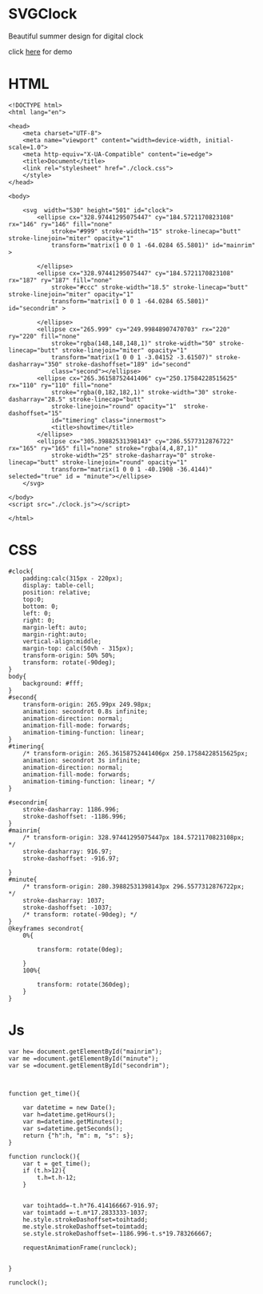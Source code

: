 # SVGClock
Beautiful summer design for digital clock


click [here](https://sammacorpy.github.io/SVGClock/clock.html) for demo
# HTML

    <!DOCTYPE html>
    <html lang="en">

    <head>
        <meta charset="UTF-8">
        <meta name="viewport" content="width=device-width, initial-scale=1.0">
        <meta http-equiv="X-UA-Compatible" content="ie=edge">
        <title>Document</title>
        <link rel="stylesheet" href="./clock.css">
        </style>
    </head>

    <body>

        <svg  width="530" height="501" id="clock">
            <ellipse cx="328.97441295075447" cy="184.5721170823108" rx="146" ry="146" fill="none"
                stroke="#999" stroke-width="15" stroke-linecap="butt" stroke-linejoin="miter" opacity="1"
                transform="matrix(1 0 0 1 -64.0284 65.5801)" id="mainrim" >

            </ellipse>
            <ellipse cx="328.97441295075447" cy="184.5721170823108" rx="187" ry="187" fill="none"
                stroke="#ccc" stroke-width="18.5" stroke-linecap="butt" stroke-linejoin="miter" opacity="1"
                transform="matrix(1 0 0 1 -64.0284 65.5801)" id="secondrim" >

            </ellipse>
            <ellipse cx="265.999" cy="249.99848907470703" rx="220" ry="220" fill="none"
                stroke="rgba(148,148,148,1)" stroke-width="50" stroke-linecap="butt" stroke-linejoin="miter" opacity="1"
                transform="matrix(1 0 0 1 -3.04152 -3.61507)" stroke-dasharray="350" stroke-dashoffset="189" id="second"
                class="second"></ellipse>
            <ellipse cx="265.36158752441406" cy="250.17584228515625" rx="110" ry="110" fill="none"
                stroke="rgba(0,182,182,1)" stroke-width="30" stroke-dasharray="28.5" stroke-linecap="butt"
                stroke-linejoin="round" opacity="1"  stroke-dashoffset="15"
                id="timering" class="innermost">
                <title>showtime</title>
            </ellipse>
            <ellipse cx="305.39882531398143" cy="286.5577312876722" rx="165" ry="165" fill="none" stroke="rgba(4,4,87,1)"
                stroke-width="25" stroke-dasharray="0" stroke-linecap="butt" stroke-linejoin="round" opacity="1"
                transform="matrix(1 0 0 1 -40.1908 -36.4144)" selected="true" id = "minute"></ellipse>
        </svg>

    </body>
    <script src="./clock.js"></script>

    </html>
    
# CSS

    #clock{
        padding:calc(315px - 220px);
        display: table-cell;
        position: relative;
        top:0;
        bottom: 0;
        left: 0;
        right: 0;
        margin-left: auto;
        margin-right:auto; 
        vertical-align:middle;
        margin-top: calc(50vh - 315px);
        transform-origin: 50% 50%;
        transform: rotate(-90deg);
    }
    body{
        background: #fff;
    }
    #second{
        transform-origin: 265.99px 249.98px;  
        animation: secondrot 0.8s infinite;
        animation-direction: normal;
        animation-fill-mode: forwards;
        animation-timing-function: linear;
    }
    #timering{
        /* transform-origin: 265.36158752441406px 250.17584228515625px;  
        animation: secondrot 3s infinite;
        animation-direction: normal;
        animation-fill-mode: forwards;
        animation-timing-function: linear; */
    }

    #secondrim{
        stroke-dasharray: 1186.996;
        stroke-dashoffset: -1186.996;
    }
    #mainrim{
        /* transform-origin: 328.97441295075447px 184.5721170823108px;   */
        stroke-dasharray: 916.97;
        stroke-dashoffset: -916.97;

    }
    #minute{
        /* transform-origin: 280.39882531398143px 296.5577312876722px;   */
        stroke-dasharray: 1037;
        stroke-dashoffset: -1037;
        /* transform: rotate(-90deg); */
    }
    @keyframes secondrot{
        0%{

            transform: rotate(0deg);

        }
        100%{

            transform: rotate(360deg);
        }
    }
# Js

    var he= document.getElementById("mainrim");
    var me =document.getElementById("minute");
    var se =document.getElementById("secondrim");



    function get_time(){

        var datetime = new Date();
        var h=datetime.getHours();
        var m=datetime.getMinutes();
        var s=datetime.getSeconds();
        return {"h":h, "m": m, "s": s};
    }

    function runclock(){
        var t = get_time();
        if (t.h>12){
            t.h=t.h-12;
        }


        var toihtadd=-t.h*76.414166667-916.97;
        var toimtadd =-t.m*17.2833333-1037;
        he.style.strokeDashoffset=toihtadd;
        me.style.strokeDashoffset=toimtadd;
        se.style.strokeDashoffset=-1186.996-t.s*19.783266667;

        requestAnimationFrame(runclock);


    }

    runclock();

